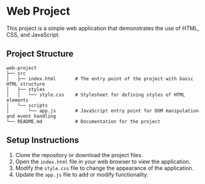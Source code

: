 # Web Project

This project is a simple web application that demonstrates the use of HTML, CSS, and JavaScript.

## Project Structure

```
web-project
├── src
│   ├── index.html       # The entry point of the project with basic HTML structure
│   ├── styles
│   │   └── style.css    # Stylesheet for defining styles of HTML elements
│   └── scripts
│       └── app.js       # JavaScript entry point for DOM manipulation and event handling
└── README.md            # Documentation for the project
```

## Setup Instructions

1. Clone the repository or download the project files.
2. Open the `index.html` file in your web browser to view the application.
3. Modify the `style.css` file to change the appearance of the application.
4. Update the `app.js` file to add or modify functionality.